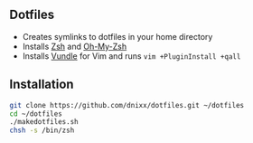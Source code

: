 Dotfiles
------------

* Creates symlinks to dotfiles in your home directory
* Installs [Zsh](http://www.zsh.org) and [Oh-My-Zsh](https://github.com/robbyrussell/oh-my-zsh)
* Installs [Vundle](https://github.com/gmarik/vundle) for Vim and runs `vim +PluginInstall +qall`

Installation
------------

``` bash
git clone https://github.com/dnixx/dotfiles.git ~/dotfiles
cd ~/dotfiles
./makedotfiles.sh
chsh -s /bin/zsh
```
